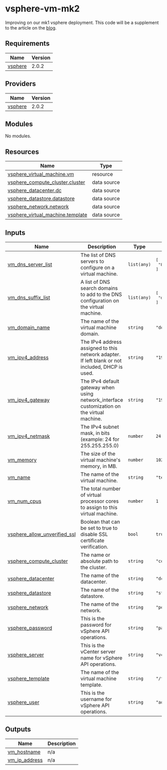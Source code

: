 # vsphere-vm-mk2

Improving on our mk1 vsphere deployment.
This code will be a supplement to the article on the [blog](https://foggyclouds.io/post/terraform-vsphere-vm-mk2/).

<!-- BEGIN_TF_DOCS -->
## Requirements

| Name | Version |
|------|---------|
| <a name="requirement_vsphere"></a> [vsphere](#requirement\_vsphere) | 2.0.2 |

## Providers

| Name | Version |
|------|---------|
| <a name="provider_vsphere"></a> [vsphere](#provider\_vsphere) | 2.0.2 |

## Modules

No modules.

## Resources

| Name | Type |
|------|------|
| [vsphere_virtual_machine.vm](https://registry.terraform.io/providers/hashicorp/vsphere/2.0.2/docs/resources/virtual_machine) | resource |
| [vsphere_compute_cluster.cluster](https://registry.terraform.io/providers/hashicorp/vsphere/2.0.2/docs/data-sources/compute_cluster) | data source |
| [vsphere_datacenter.dc](https://registry.terraform.io/providers/hashicorp/vsphere/2.0.2/docs/data-sources/datacenter) | data source |
| [vsphere_datastore.datastore](https://registry.terraform.io/providers/hashicorp/vsphere/2.0.2/docs/data-sources/datastore) | data source |
| [vsphere_network.network](https://registry.terraform.io/providers/hashicorp/vsphere/2.0.2/docs/data-sources/network) | data source |
| [vsphere_virtual_machine.template](https://registry.terraform.io/providers/hashicorp/vsphere/2.0.2/docs/data-sources/virtual_machine) | data source |

## Inputs

| Name | Description | Type | Default | Required |
|------|-------------|------|---------|:--------:|
| <a name="input_vm_dns_server_list"></a> [vm\_dns\_server\_list](#input\_vm\_dns\_server\_list) | The list of DNS servers to configure on a virtual machine. | `list(any)` | <pre>[<br>  "8.8.8.8"<br>]</pre> | no |
| <a name="input_vm_dns_suffix_list"></a> [vm\_dns\_suffix\_list](#input\_vm\_dns\_suffix\_list) | A list of DNS search domains to add to the DNS configuration on the virtual machine. | `list(any)` | <pre>[<br>  "domain.local"<br>]</pre> | no |
| <a name="input_vm_domain_name"></a> [vm\_domain\_name](#input\_vm\_domain\_name) | The name of the virtual machine domain. | `string` | `"domain"` | no |
| <a name="input_vm_ipv4_address"></a> [vm\_ipv4\_address](#input\_vm\_ipv4\_address) | The IPv4 address assigned to this network adapter. If left blank or not included, DHCP is used. | `string` | `"192.168.1.1"` | no |
| <a name="input_vm_ipv4_gateway"></a> [vm\_ipv4\_gateway](#input\_vm\_ipv4\_gateway) | The IPv4 default gateway when using network\_interface customization on the virtual machine. | `string` | `"192.168.1.254"` | no |
| <a name="input_vm_ipv4_netmask"></a> [vm\_ipv4\_netmask](#input\_vm\_ipv4\_netmask) | The IPv4 subnet mask, in bits (example: 24 for 255.255.255.0) | `number` | `24` | no |
| <a name="input_vm_memory"></a> [vm\_memory](#input\_vm\_memory) | The size of the virtual machine's memory, in MB. | `number` | `1024` | no |
| <a name="input_vm_name"></a> [vm\_name](#input\_vm\_name) | The name of the virtual machine. | `string` | `"test-vm"` | no |
| <a name="input_vm_num_cpus"></a> [vm\_num\_cpus](#input\_vm\_num\_cpus) | The total number of virtual processor cores to assign to this virtual machine. | `number` | `1` | no |
| <a name="input_vsphere_allow_unverified_ssl"></a> [vsphere\_allow\_unverified\_ssl](#input\_vsphere\_allow\_unverified\_ssl) | Boolean that can be set to true to disable SSL certificate verification. | `bool` | `true` | no |
| <a name="input_vsphere_compute_cluster"></a> [vsphere\_compute\_cluster](#input\_vsphere\_compute\_cluster) | The name or absolute path to the cluster. | `string` | `"compute_cluster"` | no |
| <a name="input_vsphere_datacenter"></a> [vsphere\_datacenter](#input\_vsphere\_datacenter) | The name of the datacenter. | `string` | `"dc-01"` | no |
| <a name="input_vsphere_datastore"></a> [vsphere\_datastore](#input\_vsphere\_datastore) | The name of the datastore. | `string` | `"storage-01"` | no |
| <a name="input_vsphere_network"></a> [vsphere\_network](#input\_vsphere\_network) | The name of the network. | `string` | `"portgroup-01"` | no |
| <a name="input_vsphere_password"></a> [vsphere\_password](#input\_vsphere\_password) | This is the password for vSphere API operations. | `string` | `"password"` | no |
| <a name="input_vsphere_server"></a> [vsphere\_server](#input\_vsphere\_server) | This is the vCenter server name for vSphere API operations. | `string` | `"vc-01"` | no |
| <a name="input_vsphere_template"></a> [vsphere\_template](#input\_vsphere\_template) | The name of the virtual machine template. | `string` | `"/templates/vm"` | no |
| <a name="input_vsphere_user"></a> [vsphere\_user](#input\_vsphere\_user) | This is the username for vSphere API operations. | `string` | `"admin"` | no |

## Outputs

| Name | Description |
|------|-------------|
| <a name="output_vm_hostname"></a> [vm\_hostname](#output\_vm\_hostname) | n/a |
| <a name="output_vm_ip_address"></a> [vm\_ip\_address](#output\_vm\_ip\_address) | n/a |
<!-- END_TF_DOCS -->